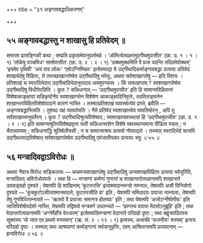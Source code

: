 +++
title = "३१ अङ्गावबद्धाधिकरणम्"

+++

## ५५ अङ्गावबद्धास्तु न शाखासु हि प्रतिवेदम् ॥

समाप्ता प्रासङ्गिकी कथा ; सम्प्रति प्रकृतामेवानुवर्तामहे । ‘ओमित्येतदक्षरमुद्गीथमुपासीत’ (छा. उ. १ । १ । १) ‘लोकेषु पञ्चविधꣳ सामोपासीत’ (छा. उ. २ । २ । १) ‘उक्थमुक्थमिति वै प्रजा वदन्ति तदिदमेवोक्थम्’ ‘इयमेव पृथिवी’ ‘अयं वाव लोकः’ ‘एषोऽग्निश्चितः’ इत्येवमाद्या ये उद्गीथादिकर्माङ्गावबद्धाः प्रत्ययाः प्रतिवेदं शाखाभेदेषु विहिताः, ते तत्तच्छाखागतेष्वेव उद्गीथादिषु भवेयुः, अथवा सर्वशाखागतेषु — इति विशयः । प्रतिशाखं च स्वरादिभेदात् उद्गीथादिभेदानुपादाय अयमुपन्यासः । किं तावत्प्राप्तम् ? स्वशाखागतेष्वेव उद्गीथादिषु विधीयेरन्निति । कुतः ? सन्निधानात् — ‘उद्गीथमुपासीत’ इति हि सामान्यविहितानां विशेषाकाङ्क्षायां सन्निकृष्टेनैव स्वशाखागतेन विशेषेण आकाङ्क्षादिनिवृत्तेः, तदतिलङ्घनेन शाखान्तरविहितविशेषोपादाने कारणं नास्ति । तस्मात्प्रतिशाखं व्यवस्थेत्येवं प्राप्ते, ब्रवीति — अङ्गावबद्धास्त्विति । तुशब्दः पक्षं व्यावर्तयति । नैते प्रतिवेदं स्वशाखास्वेव व्यवतिष्ठेरन् , अपि तु सर्वशाखास्वनुवर्तेरन् । कुतः ? उद्गीथादिश्रुत्यविशेषात् ; स्वशाखाव्यवस्थायां हि ‘उद्गीथमुपासीत’ (छा. उ. १ । १ । १) इति सामान्यश्रुतिरविशेषप्रवृत्ता सती सन्निधानवशेन विशेषे व्यवस्थाप्यमाना पीडिता स्यात् ; न चैतन्न्याय्यम् ; सन्निधानाद्धि श्रुतिर्बलीयसी ; न च सामान्याश्रयः प्रत्ययो नोपपद्यते । तस्मात् स्वरादिभेदे सत्यपि उद्गीथत्वाद्यविशेषात् सर्वशाखागतेष्वेव उद्गीथादिषु एवंजातीयकाः प्रत्ययाः स्युः ॥ ५५ ॥

## ५६ मन्त्रादिवद्वाऽविरोधः ॥

अथवा नैवात्र विरोधः शङ्कितव्यः — कथमन्यशाखागतेषु उद्गीथादिषु अन्यशाखाविहिताः प्रत्यया भवेयुरिति, मन्त्रादिवत् अविरोधोपपत्तेः । तथा हि — मन्त्राणां कर्मणां गुणानां च शाखान्तरोत्पन्नानामपि शाखान्तरे उपसङ्ग्रहो दृश्यते ; येषामपि हि शाखिनाम् ‘कुटरुरसि’ इत्यश्मादानमन्त्रो नाम्नातः, तेषामपि असौ विनियोगो दृश्यते — ‘कुक्कुटोऽसीत्यश्मानमादत्ते, कुटरुरसीति वा’ इति ; येषामपि समिदादयः प्रयाजा नाम्नाताः, तेषामपि तेषु गुणविधिराम्नायते — ‘ऋतवो वै प्रयाजाः समानत्र होतव्याः’ इति ; तथा येषामपि ‘अजोऽग्नीषोमीयः’ इति जातिविशेषोपदेशो नास्ति, तेषामपि तद्विषयो मन्त्रवर्ण उपलभ्यते — ‘छागस्य वपाया मेदसोऽनुब्रूहि’ इति ; तथा वेदान्तरोत्पन्नानामपि ‘अग्नेर्वेर्होत्रं वेरध्वरम्’ इत्येवमादिमन्त्राणां वेदान्तरे परिग्रहो दृष्टः ; तथा बह्वृचपठितस्य सूक्तस्य ‘यो जात एव प्रथमो मनस्वान्’ (ऋ. सं. २ । १२ । १) इत्यस्य, अध्वर्यवे ‘सजनीयꣳ शस्यम्’ इत्यत्र परिग्रहो दृष्टः । तस्मात् यथा आश्रयाणां कर्माङ्गानां सर्वत्रानुवृत्तिः, एवम् आश्रितानामपि प्रत्ययानाम् — इत्यविरोधः ॥ ५६ ॥
